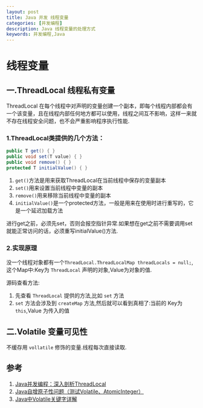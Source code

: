 ```yaml
---
layout: post
title: Java 并发 线程变量
categories: [并发编程]
description: Java 线程变量的处理方式
keywords: 并发编程,Java
---
```


# 线程变量

## 一.ThreadLocal 线程私有变量
ThreadLocal 在每个线程中对声明的变量创建一个副本，即每个线程内部都会有一个该变量，且在线程内部任何地方都可以使用，线程之间互不影响，这样一来就不存在线程安全问题，也不会严重影响程序执行性能.

### 1.ThreadLocal类提供的几个方法：

```java
public T get() { }
public void set(T value) { }
public void remove() { }
protected T initialValue() { } 
```

1. `get()`方法是用来获取ThreadLocal在当前线程中保存的变量副本
2. `set()`用来设置当前线程中变量的副本
3. `remove()`用来移除当前线程中变量的副本
4. `initialValue()`是一个protected方法，一般是用来在使用时进行重写的，它是一个延迟加载方法

进行get之前，必须先set，否则会报空指针异常.如果想在get之前不需要调用set就能正常访问的话，必须重写initialValue()方法.

### 2.实现原理
没一个线程对象都有一个`ThreadLocal.ThreadLocalMap threadLocals = null;`,这个Map中:Key为 `ThreadLocal` 声明的对象,Value为对象的值.

源码查看方法:
1. 先查看 `ThreadLocal` 提供的方法,比如 `set` 方法
2. `set` 方法会涉及到 `createMap` 方法,然后就可以看到真相了:当前的 Key为 `this`,Value 为传入的值

## 二.Volatile 变量可见性
不缓存用 `vollatile` 修饰的变量.线程每次直接读取.


## 参考
1. [Java并发编程：深入剖析ThreadLocal](http://www.cnblogs.com/dolphin0520/p/3920407.html)
2. [Java自增原子性问题（测试Volatile、AtomicInteger）](http://www.cnblogs.com/zhengbin/p/5653051.html)
3.  [Java中Volatile关键字详解](http://www.cnblogs.com/zhengbin/p/5654805.html)